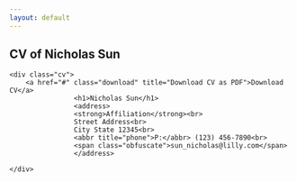 ```yaml
---
layout: default
---
```

## CV of Nicholas Sun

	<div class="cv">
		<a href="#" class="download" title="Download CV as PDF">Download CV</a>			
					<h1>Nicholas Sun</h1>
					<address>
					<strong>Affiliation</strong><br>
					Street Address<br>
					City State 12345<br>
					<abbr title="phone">P:</abbr> (123) 456-7890<br>
					<span class="obfuscate">sun_nicholas@lilly.com</span>
					</address>

	</div>
